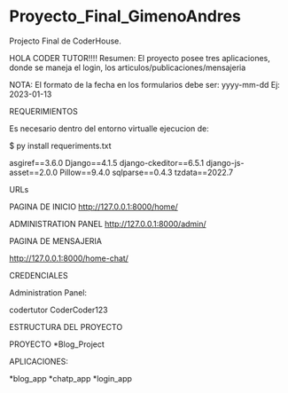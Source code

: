 # Proyecto_Final_GimenoAndres
Projecto Final de CoderHouse.

HOLA CODER TUTOR!!!!
Resumen: El proyecto posee tres aplicaciones, donde se maneja el login, los articulos/publicaciones/mensajeria

NOTA: El formato de la fecha en los formularios debe ser:  yyyy-mm-dd   Ej:   2023-01-13

REQUERIMIENTOS

Es necesario  dentro del entorno virtualle ejecucion de: 

$ py install requeriments.txt 

asgiref==3.6.0
Django==4.1.5
django-ckeditor==6.5.1
django-js-asset==2.0.0
Pillow==9.4.0
sqlparse==0.4.3
tzdata==2022.7


URLs

PAGINA DE INICIO 
http://127.0.0.1:8000/home/


ADMINISTRATION PANEL
http://127.0.0.1:8000/admin/


PAGINA DE MENSAJERIA

http://127.0.0.1:8000/home-chat/


CREDENCIALES

Administration Panel:

codertutor CoderCoder123

ESTRUCTURA DEL PROYECTO

PROYECTO
*Blog_Project

APLICACIONES:

*blog_app
*chatp_app
*login_app